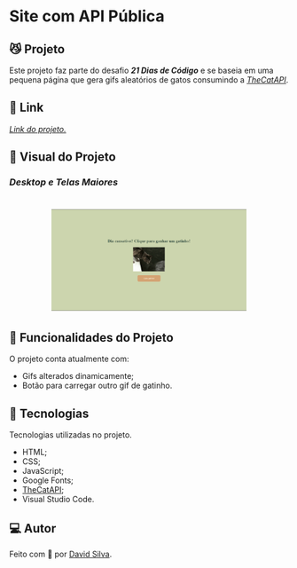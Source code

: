 # **Site com API Pública**

## :smirk_cat: **Projeto**
Este projeto faz parte do desafio ***21 Dias de Código*** e se baseia em uma pequena página que gera gifs aleatórios de gatos consumindo a *[TheCatAPI](https://docs.thecatapi.com)*.

## :link: **Link**
*[Link do projeto.](https://davsilvam.github.io/21diasdecodigo/16/)*

## :art: **Visual do Projeto**
### *Desktop e Telas Maiores*

<h1 align="center">
    <img src="img/screenshot.png" style="width: 70%;">
</h1>

## :rocket: **Funcionalidades do Projeto**
O projeto conta atualmente com:
* Gifs alterados dinamicamente;
* Botão para carregar outro gif de gatinho.

## :wrench: **Tecnologias**
Tecnologias utilizadas no projeto.
* HTML;
* CSS;
* JavaScript;
* Google Fonts;
* [TheCatAPI](https://docs.thecatapi.com);
* Visual Studio Code.

## :computer: **Autor**
Feito com :purple_heart: por [David Silva](https://www.linkedin.com/in/davsilvam/).